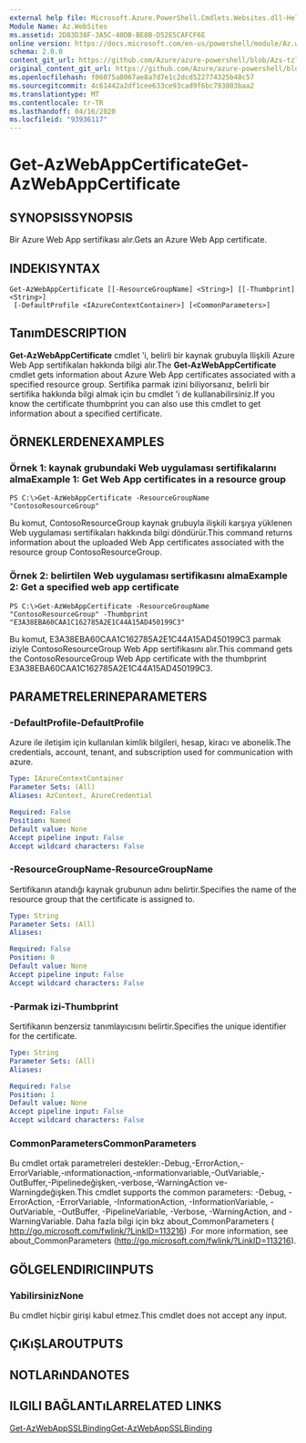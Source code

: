 ```yaml
---
external help file: Microsoft.Azure.PowerShell.Cmdlets.Websites.dll-Help.xml
Module Name: Az.WebSites
ms.assetid: 2D83D38F-3A5C-40DB-BE8B-D52E5CAFCF6E
online version: https://docs.microsoft.com/en-us/powershell/module/Az.websites/get-Azwebappcertificate
schema: 2.0.0
content_git_url: https://github.com/Azure/azure-powershell/blob/Azs-tzl/src/Websites/Websites/help/Get-AzWebAppCertificate.md
original_content_git_url: https://github.com/Azure/azure-powershell/blob/Azs-tzl/src/Websites/Websites/help/Get-AzWebAppCertificate.md
ms.openlocfilehash: f06075a8067ae8a7d7e1c2dcd522774325b48c57
ms.sourcegitcommit: 4c61442a2df1cee633ce93cad9f6bc793803baa2
ms.translationtype: MT
ms.contentlocale: tr-TR
ms.lasthandoff: 04/16/2020
ms.locfileid: "93936117"
---
```

# <span data-ttu-id="5b86c-101">Get-AzWebAppCertificate</span><span class="sxs-lookup"><span data-stu-id="5b86c-101">Get-AzWebAppCertificate</span></span>

## <span data-ttu-id="5b86c-102">SYNOPSIS</span><span class="sxs-lookup"><span data-stu-id="5b86c-102">SYNOPSIS</span></span>
<span data-ttu-id="5b86c-103">Bir Azure Web App sertifikası alır.</span><span class="sxs-lookup"><span data-stu-id="5b86c-103">Gets an Azure Web App certificate.</span></span>

## <span data-ttu-id="5b86c-104">INDEKI</span><span class="sxs-lookup"><span data-stu-id="5b86c-104">SYNTAX</span></span>

```
Get-AzWebAppCertificate [[-ResourceGroupName] <String>] [[-Thumbprint] <String>]
 [-DefaultProfile <IAzureContextContainer>] [<CommonParameters>]
```

## <span data-ttu-id="5b86c-105">Tanım</span><span class="sxs-lookup"><span data-stu-id="5b86c-105">DESCRIPTION</span></span>
<span data-ttu-id="5b86c-106">**Get-AzWebAppCertificate** cmdlet 'i, belirli bir kaynak grubuyla Ilişkili Azure Web App sertifikaları hakkında bilgi alır.</span><span class="sxs-lookup"><span data-stu-id="5b86c-106">The **Get-AzWebAppCertificate** cmdlet gets information about Azure Web App certificates associated with a specified resource group.</span></span>
<span data-ttu-id="5b86c-107">Sertifika parmak izini biliyorsanız, belirli bir sertifika hakkında bilgi almak için bu cmdlet 'i de kullanabilirsiniz.</span><span class="sxs-lookup"><span data-stu-id="5b86c-107">If you know the certificate thumbprint you can also use this cmdlet to get information about a specified certificate.</span></span>

## <span data-ttu-id="5b86c-108">ÖRNEKLERDEN</span><span class="sxs-lookup"><span data-stu-id="5b86c-108">EXAMPLES</span></span>

### <span data-ttu-id="5b86c-109">Örnek 1: kaynak grubundaki Web uygulaması sertifikalarını alma</span><span class="sxs-lookup"><span data-stu-id="5b86c-109">Example 1: Get Web App certificates in a resource group</span></span>
```
PS C:\>Get-AzWebAppCertificate -ResourceGroupName "ContosoResourceGroup"
```

<span data-ttu-id="5b86c-110">Bu komut, ContosoResourceGroup kaynak grubuyla ilişkili karşıya yüklenen Web uygulaması sertifikaları hakkında bilgi döndürür.</span><span class="sxs-lookup"><span data-stu-id="5b86c-110">This command returns information about the uploaded Web App certificates associated with the resource group ContosoResourceGroup.</span></span>

### <span data-ttu-id="5b86c-111">Örnek 2: belirtilen Web uygulaması sertifikasını alma</span><span class="sxs-lookup"><span data-stu-id="5b86c-111">Example 2: Get a specified web app certificate</span></span>
```
PS C:\>Get-AzWebAppCertificate -ResourceGroupName "ContosoResourceGroup" -Thumbprint "E3A38EBA60CAA1C162785A2E1C44A15AD450199C3"
```

<span data-ttu-id="5b86c-112">Bu komut, E3A38EBA60CAA1C162785A2E1C44A15AD450199C3 parmak iziyle ContosoResourceGroup Web App sertifikasını alır.</span><span class="sxs-lookup"><span data-stu-id="5b86c-112">This command gets the ContosoResourceGroup Web App certificate with the thumbprint E3A38EBA60CAA1C162785A2E1C44A15AD450199C3.</span></span>

## <span data-ttu-id="5b86c-113">PARAMETRELERINE</span><span class="sxs-lookup"><span data-stu-id="5b86c-113">PARAMETERS</span></span>

### <span data-ttu-id="5b86c-114">-DefaultProfile</span><span class="sxs-lookup"><span data-stu-id="5b86c-114">-DefaultProfile</span></span>
<span data-ttu-id="5b86c-115">Azure ile iletişim için kullanılan kimlik bilgileri, hesap, kiracı ve abonelik.</span><span class="sxs-lookup"><span data-stu-id="5b86c-115">The credentials, account, tenant, and subscription used for communication with azure.</span></span>

```yaml
Type: IAzureContextContainer
Parameter Sets: (All)
Aliases: AzContext, AzureCredential

Required: False
Position: Named
Default value: None
Accept pipeline input: False
Accept wildcard characters: False
```

### <span data-ttu-id="5b86c-116">-ResourceGroupName</span><span class="sxs-lookup"><span data-stu-id="5b86c-116">-ResourceGroupName</span></span>
<span data-ttu-id="5b86c-117">Sertifikanın atandığı kaynak grubunun adını belirtir.</span><span class="sxs-lookup"><span data-stu-id="5b86c-117">Specifies the name of the resource group that the certificate is assigned to.</span></span>

```yaml
Type: String
Parameter Sets: (All)
Aliases: 

Required: False
Position: 0
Default value: None
Accept pipeline input: False
Accept wildcard characters: False
```

### <span data-ttu-id="5b86c-118">-Parmak izi</span><span class="sxs-lookup"><span data-stu-id="5b86c-118">-Thumbprint</span></span>
<span data-ttu-id="5b86c-119">Sertifikanın benzersiz tanımlayıcısını belirtir.</span><span class="sxs-lookup"><span data-stu-id="5b86c-119">Specifies the unique identifier for the certificate.</span></span>

```yaml
Type: String
Parameter Sets: (All)
Aliases: 

Required: False
Position: 1
Default value: None
Accept pipeline input: False
Accept wildcard characters: False
```

### <span data-ttu-id="5b86c-120">CommonParameters</span><span class="sxs-lookup"><span data-stu-id="5b86c-120">CommonParameters</span></span>
<span data-ttu-id="5b86c-121">Bu cmdlet ortak parametreleri destekler:-Debug,-ErrorAction,-ErrorVariable,-ınformationaction,-ınformationvariable,-OutVariable,-OutBuffer,-Pipelinedeğişken,-verbose,-WarningAction ve-Warningdeğişken.</span><span class="sxs-lookup"><span data-stu-id="5b86c-121">This cmdlet supports the common parameters: -Debug, -ErrorAction, -ErrorVariable, -InformationAction, -InformationVariable, -OutVariable, -OutBuffer, -PipelineVariable, -Verbose, -WarningAction, and -WarningVariable.</span></span> <span data-ttu-id="5b86c-122">Daha fazla bilgi için bkz about_CommonParameters ( http://go.microsoft.com/fwlink/?LinkID=113216) .</span><span class="sxs-lookup"><span data-stu-id="5b86c-122">For more information, see about_CommonParameters (http://go.microsoft.com/fwlink/?LinkID=113216).</span></span>

## <span data-ttu-id="5b86c-123">GÖLGELENDIRICI</span><span class="sxs-lookup"><span data-stu-id="5b86c-123">INPUTS</span></span>

### <span data-ttu-id="5b86c-124">Yabilirsiniz</span><span class="sxs-lookup"><span data-stu-id="5b86c-124">None</span></span>
<span data-ttu-id="5b86c-125">Bu cmdlet hiçbir girişi kabul etmez.</span><span class="sxs-lookup"><span data-stu-id="5b86c-125">This cmdlet does not accept any input.</span></span>

## <span data-ttu-id="5b86c-126">ÇıKıŞLAR</span><span class="sxs-lookup"><span data-stu-id="5b86c-126">OUTPUTS</span></span>

## <span data-ttu-id="5b86c-127">NOTLARıNDA</span><span class="sxs-lookup"><span data-stu-id="5b86c-127">NOTES</span></span>

## <span data-ttu-id="5b86c-128">ILGILI BAĞLANTıLAR</span><span class="sxs-lookup"><span data-stu-id="5b86c-128">RELATED LINKS</span></span>

[<span data-ttu-id="5b86c-129">Get-AzWebAppSSLBinding</span><span class="sxs-lookup"><span data-stu-id="5b86c-129">Get-AzWebAppSSLBinding</span></span>](./Get-AzWebAppSSLBinding.md)


